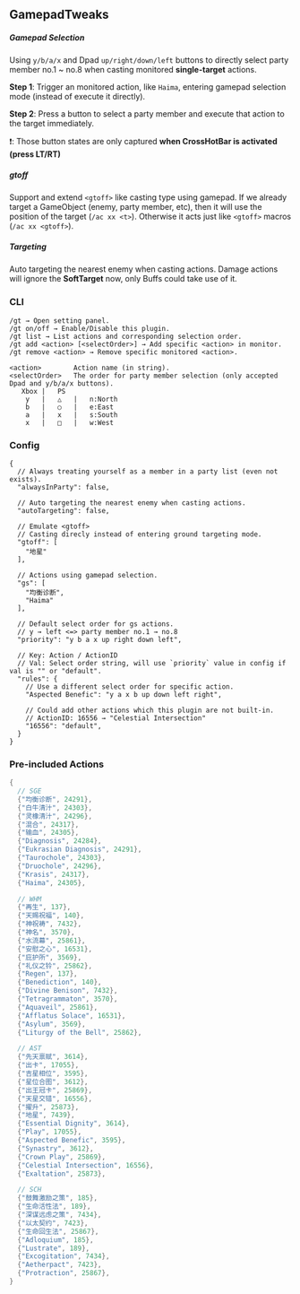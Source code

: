 ## GamepadTweaks
##### Gamepad Selection
Using `y/b/a/x` and Dpad `up/right/down/left` buttons to directly select party member no.1 ~ no.8 when casting monitored **single-target** actions.

**Step 1**: Trigger an monitored action, like `Haima`, entering gamepad selection mode (instead of execute it directly).

**Step 2**: Press a button to select a party member and execute that action to the target immediately.

❗: Those button states are only captured **when CrossHotBar is activated (press LT/RT)**

##### gtoff
Support and extend `<gtoff>` like casting type using gamepad. If we already target a GameObject (enemy, party member, etc), then it will use the position of the target (`/ac xx <t>`). Otherwise it acts just like `<gtoff>` macros (`/ac xx <gtoff>`).

##### Targeting
Auto targeting the nearest enemy when casting actions. Damage actions will ignore the **SoftTarget** now, only Buffs could take use of it.

### CLI

```
/gt → Open setting panel.
/gt on/off → Enable/Disable this plugin.
/gt list → List actions and corresponding selection order.
/gt add <action> [<selectOrder>] → Add specific <action> in monitor.
/gt remove <action> → Remove specific monitored <action>.

<action>        Action name (in string).
<selectOrder>   The order for party member selection (only accepted Dpad and y/b/a/x buttons).
   Xbox |   PS
    y   |   △   |   n:North
    b   |   ○   |   e:East
    a   |   x   |   s:South
    x   |   □   |   w:West
```

### Config
```jsonc
{
  // Always treating yourself as a member in a party list (even not exists).
  "alwaysInParty": false,

  // Auto targeting the nearest enemy when casting actions.
  "autoTargeting": false,

  // Emulate <gtoff>
  // Casting direcly instead of entering ground targeting mode.
  "gtoff": [
    "地星"
  ],

  // Actions using gamepad selection.
  "gs": [
    "均衡诊断",
    "Haima"
  ],

  // Default select order for gs actions.
  // y → left <=> party member no.1 → no.8
  "priority": "y b a x up right down left",

  // Key: Action / ActionID
  // Val: Select order string, will use `priority` value in config if val is "" or "default".
  "rules": {
    // Use a different select order for specific action.
    "Aspected Benefic": "y a x b up down left right",

    // Could add other actions which this plugin are not built-in.
    // ActionID: 16556 → "Celestial Intersection"
    "16556": "default",
  }
}
```

### Pre-included Actions
```csharp
{
  // SGE
  {"均衡诊断", 24291},
  {"白牛清汁", 24303},
  {"灵橡清汁", 24296},
  {"混合", 24317},
  {"输血", 24305},
  {"Diagnosis", 24284},
  {"Eukrasian Diagnosis", 24291},
  {"Taurochole", 24303},
  {"Druochole", 24296},
  {"Krasis", 24317},
  {"Haima", 24305},

  // WHM
  {"再生", 137},
  {"天赐祝福", 140},
  {"神祝祷", 7432},
  {"神名", 3570},
  {"水流幕", 25861},
  {"安慰之心", 16531},
  {"庇护所", 3569},
  {"礼仪之铃", 25862},
  {"Regen", 137},
  {"Benediction", 140},
  {"Divine Benison", 7432},
  {"Tetragrammaton", 3570},
  {"Aquaveil", 25861},
  {"Afflatus Solace", 16531},
  {"Asylum", 3569},
  {"Liturgy of the Bell", 25862},

  // AST
  {"先天禀赋", 3614},
  {"出卡", 17055},
  {"吉星相位", 3595},
  {"星位合图", 3612},
  {"出王冠卡", 25869},
  {"天星交错", 16556},
  {"擢升", 25873},
  {"地星", 7439},
  {"Essential Dignity", 3614},
  {"Play", 17055},
  {"Aspected Benefic", 3595},
  {"Synastry", 3612},
  {"Crown Play", 25869},
  {"Celestial Intersection", 16556},
  {"Exaltation", 25873},

  // SCH
  {"鼓舞激励之策", 185},
  {"生命活性法", 189},
  {"深谋远虑之策", 7434},
  {"以太契约", 7423},
  {"生命回生法", 25867},
  {"Adloquium", 185},
  {"Lustrate", 189},
  {"Excogitation", 7434},
  {"Aetherpact", 7423},
  {"Protraction", 25867},
}
```
